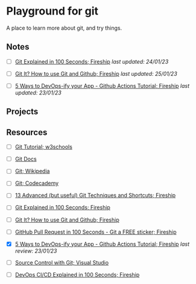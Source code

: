 # Playground for git

A place to learn more about git, and try things.

## Notes

<!-- notes/git-tutorial--w3school.md -->

<!-- notes/git-docs.md -->

<!-- notes/git--wikipedia.md -->

<!-- notes/git--codecademy.md -->

<!-- notes/13-advanced-(but-useful)-git-techniques-and-Shortcuts--fireship.md -->
- [ ] [Git Explained in 100 Seconds; Fireship](notes/git-explained-in-100-seconds--fireship.md) *last updated: 24/01/23*

- [ ] [Git It? How to use Git and Github; Fireship](notes/git-it?-how-to-use-git-and-github--fireship.md) *last updated: 25/01/23*

<!-- - [ ] [GitHub Pull Request in 100 Seconds - Git a FREE sticker; Fireship](notes/github-pull-request-in-100-Seconds-git-a-free-sticker--fireship.md) -->

- [ ] [5 Ways to DevOps-ify your App - Github Actions Tutorial; Fireship](notes/5-ways-to-devops-ify-your-app-github-actions-tutorial--fireship.md) *last updated: 23/01/23*

<!-- notes/devops-ci-cd-explained-in-100-seconds--fireship.md -->

<!-- notes/source-control-with-git--visual-studio.md -->

## Projects

## Resources

- [ ] [Git Tutorial; w3schools](https://www.w3schools.com/git/default.asp)

- [ ] [Git Docs](https://git-scm.com/docs)

- [ ] [Git; Wikipedia](https://en.wikipedia.org/wiki/Git)

- [ ] [Git; Codecademy](https://www.codecademy.com/learn/learn-git)

- [ ] [13 Advanced (but useful) Git Techniques and Shortcuts; Fireship](https://www.youtube.com/watch?v=ecK3EnyGD8o)

- [ ] [Git Explained in 100 Seconds; Fireship](https://www.youtube.com/watch?v=hwP7WQkmECE)

- [ ] [Git It? How to use Git and Github; Fireship](https://www.youtube.com/watch?v=HkdAHXoRtos)

- [ ] [GitHub Pull Request in 100 Seconds - Git a FREE sticker; Fireship](https://www.youtube.com/watch?v=8lGpZkjnkt4)

- [x] [5 Ways to DevOps-ify your App - Github Actions Tutorial; Fireship](https://www.youtube.com/watch?v=eB0nUzAI7M8) *last review: 23/01/23*

- [ ] [Source Control with Git; Visual Studio](https://code.visualstudio.com/docs/sourcecontrol/overview)

- [ ] [DevOps CI/CD Explained in 100 Seconds; Fireship](https://www.youtube.com/watch?v=scEDHsr3APg)
